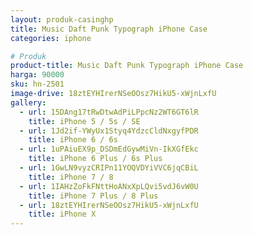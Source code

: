 ```yaml
---
layout: produk-casinghp
title: Music Daft Punk Typograph iPhone Case
categories: iphone

# Produk
product-title: Music Daft Punk Typograph iPhone Case
harga: 90000
sku: hn-2501
image-drive: 18ztEYHIrerNSeOOsz7HikU5-xWjnLxfU
gallery:
  - url: 15DAng17tRwDtwAdPiLPpcNz2WT6GT6lR
    title: iPhone 5 / 5s / SE
  - url: 1Jd2if-YWyUx1Styq4YdzcCldNxgyfPDR
    title: iPhone 6 / 6s
  - url: 1uPAiuEX9p_DSDmEdGywMiVn-IkXGfEkc
    title: iPhone 6 Plus / 6s Plus
  - url: 1GwLN9vyzCRIPn11YOQVDYiVVC6jqCBiL
    title: iPhone 7 / 8
  - url: 1IAHzZoFkFNttHoANxXpLQvi5vdJ6vW0U
    title: iPhone 7 Plus / 8 Plus
  - url: 18ztEYHIrerNSeOOsz7HikU5-xWjnLxfU
    title: iPhone X
---
```

